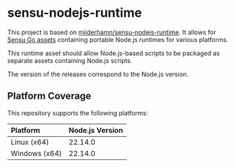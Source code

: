 # sensu-nodejs-runtime

This project is based on [mjiderhamn/sensu-nodejs-runtime](https://github.com/mjiderhamn/sensu-nodejs-runtime?tab=readme-ov-file). It allows for [Sensu Go assets](https://docs.sensu.io/sensu-go/latest/plugins/assets/) containing portable Node.js runtimes for various platforms.

This runtime asset should allow Node.js-based scripts to be packaged as separate assets containing Node.js scripts.

The version of the releases correspond to the Node.js version.

## Platform Coverage

This repository supports the following platforms:

| Platform | Node.js Version |
|:---------|:----------------|
| Linux (x64) | 22.14.0 |
| Windows (x64) | 22.14.0 |
